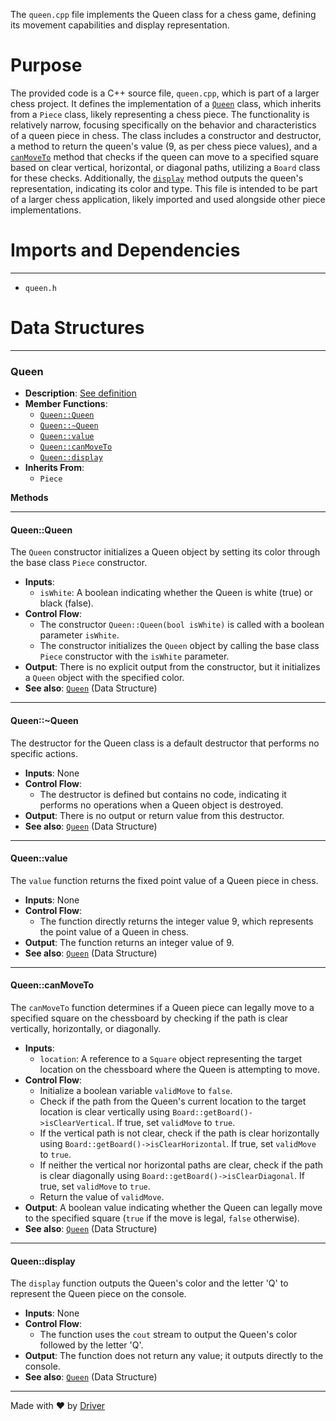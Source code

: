 <!--------------------------------------------------------------------------------->
<!-- IMPORTANT: This file is auto-generated by Driver (https://driver.ai). -------->
<!-- Manual edits may be overwritten on future commits. --------------------------->
<!--------------------------------------------------------------------------------->

The `queen.cpp` file implements the Queen class for a chess game, defining its movement capabilities and display representation.

# Purpose
The provided code is a C++ source file, `queen.cpp`, which is part of a larger chess project. It defines the implementation of a [`Queen`](#QueenQueen) class, which inherits from a `Piece` class, likely representing a chess piece. The functionality is relatively narrow, focusing specifically on the behavior and characteristics of a queen piece in chess. The class includes a constructor and destructor, a method to return the queen's value (9, as per chess piece values), and a [`canMoveTo`](#QueencanMoveTo) method that checks if the queen can move to a specified square based on clear vertical, horizontal, or diagonal paths, utilizing a `Board` class for these checks. Additionally, the [`display`](#Queendisplay) method outputs the queen's representation, indicating its color and type. This file is intended to be part of a larger chess application, likely imported and used alongside other piece implementations.
# Imports and Dependencies

---
- `queen.h`


# Data Structures

---
### Queen<!-- {{#data_structure:Queen}} -->
- **Description**: [See definition](queen.h.md#Queen)
- **Member Functions**:
    - [`Queen::Queen`](#QueenQueen)
    - [`Queen::~Queen`](#QueenQueen)
    - [`Queen::value`](#Queenvalue)
    - [`Queen::canMoveTo`](#QueencanMoveTo)
    - [`Queen::display`](#Queendisplay)
- **Inherits From**:
    - `Piece`

**Methods**

---
#### Queen::Queen<!-- {{#callable:Queen::Queen}} -->
The `Queen` constructor initializes a Queen object by setting its color through the base class `Piece` constructor.
- **Inputs**:
    - `isWhite`: A boolean indicating whether the Queen is white (true) or black (false).
- **Control Flow**:
    - The constructor `Queen::Queen(bool isWhite)` is called with a boolean parameter `isWhite`.
    - The constructor initializes the `Queen` object by calling the base class `Piece` constructor with the `isWhite` parameter.
- **Output**: There is no explicit output from the constructor, but it initializes a `Queen` object with the specified color.
- **See also**: [`Queen`](queen.h.md#Queen)  (Data Structure)


---
#### Queen::\~Queen<!-- {{#callable:Queen::~Queen}} -->
The destructor for the Queen class is a default destructor that performs no specific actions.
- **Inputs**: None
- **Control Flow**:
    - The destructor is defined but contains no code, indicating it performs no operations when a Queen object is destroyed.
- **Output**: There is no output or return value from this destructor.
- **See also**: [`Queen`](queen.h.md#Queen)  (Data Structure)


---
#### Queen::value<!-- {{#callable:Queen::value}} -->
The `value` function returns the fixed point value of a Queen piece in chess.
- **Inputs**: None
- **Control Flow**:
    - The function directly returns the integer value 9, which represents the point value of a Queen in chess.
- **Output**: The function returns an integer value of 9.
- **See also**: [`Queen`](queen.h.md#Queen)  (Data Structure)


---
#### Queen::canMoveTo<!-- {{#callable:Queen::canMoveTo}} -->
The `canMoveTo` function determines if a Queen piece can legally move to a specified square on the chessboard by checking if the path is clear vertically, horizontally, or diagonally.
- **Inputs**:
    - `location`: A reference to a `Square` object representing the target location on the chessboard where the Queen is attempting to move.
- **Control Flow**:
    - Initialize a boolean variable `validMove` to `false`.
    - Check if the path from the Queen's current location to the target location is clear vertically using `Board::getBoard()->isClearVertical`. If true, set `validMove` to `true`.
    - If the vertical path is not clear, check if the path is clear horizontally using `Board::getBoard()->isClearHorizontal`. If true, set `validMove` to `true`.
    - If neither the vertical nor horizontal paths are clear, check if the path is clear diagonally using `Board::getBoard()->isClearDiagonal`. If true, set `validMove` to `true`.
    - Return the value of `validMove`.
- **Output**: A boolean value indicating whether the Queen can legally move to the specified square (`true` if the move is legal, `false` otherwise).
- **See also**: [`Queen`](queen.h.md#Queen)  (Data Structure)


---
#### Queen::display<!-- {{#callable:Queen::display}} -->
The `display` function outputs the Queen's color and the letter 'Q' to represent the Queen piece on the console.
- **Inputs**: None
- **Control Flow**:
    - The function uses the `cout` stream to output the Queen's color followed by the letter 'Q'.
- **Output**: The function does not return any value; it outputs directly to the console.
- **See also**: [`Queen`](queen.h.md#Queen)  (Data Structure)




---
Made with ❤️ by [Driver](https://www.driver.ai/)